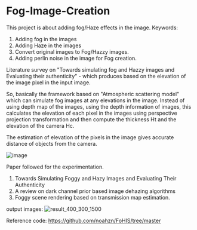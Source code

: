 # Fog-Image-Creation
This project is about adding fog/Haze effects in the image. 
Keywords:
1. Adding fog in the images
2. Adding Haze in the images
3. Convert original images to Fog/Hazzy images.
4. Adding perlin noise in the image for Fog creation.

Literature survey on "Towards simulating fog and Hazzy images and Evaluating their authenticity"  - which produces based on the elevation of the image pixel in the input image.

So, basically the framework based on "Atmospheric scattering model" which can simulate fog images at any elevations in the image. Instead of using depth map of the images, using the depth information of images, this calculates the elevation of each pixel in the images using perspective projection transformation and then compute the thickness Ht and the elevation of the camera Hc.

The estimation of elevation of the pixels in the image gives accurate distance of objects from the camera. 

 ![image](https://github.com/prabhuiitdhn/Fog-Image-Creation/assets/19517005/75a074c8-bf4e-4915-a5c3-8521fd6fbb2b)


Paper followed for the experimentation.
1. Towards Simulating Foggy and Hazy Images and Evaluating Their Authenticity
2. A review on dark channel prior based image dehazing algorithms
3. Foggy scene rendering based on transmission map estimation.

output images: 
![result_400_300_1500](https://github.com/prabhuiitdhn/Fog-Image-Creation/assets/19517005/bc777e6f-b4c7-4ac4-b458-cd7a667deac8)

Reference code: https://github.com/noahzn/FoHIS/tree/master
